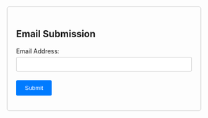 
<!DOCTYPE html>
<html lang="en">
<head>
    <meta charset="UTF-8">
    <meta name="viewport" content="width=device-width, initial-scale=1.0">
    <title>Email Submission</title>
    <style>
        .container {
            max-width: 400px;
            margin: 0 auto;
            padding: 20px;
            border: 1px solid #ccc;
            border-radius: 5px;
        }
        .input-group {
            margin-bottom: 20px;
        }
        .input-group label {
            display: block;
            margin-bottom: 5px;
        }
        .input-group input {
            width: 100%;
            padding: 8px;
            border: 1px solid #ccc;
            border-radius: 3px;
        }
        .btn-submit {
            background-color: #007bff;
            color: #fff;
            border: none;
            border-radius: 3px;
            padding: 10px 20px;
            cursor: pointer;
        }
        .btn-submit:hover {
            background-color: #0056b3;
        }
    </style>
</head>
<body>
    <div class="container">
        <h2>Email Submission</h2>
        <form id="emailForm">
            <div class="input-group">
                <label for="email">Email Address:</label>
                <input type="email" id="email" name="email" required>
            </div>
            <button type="submit" class="btn-submit">Submit</button>
        </form>
    </div>
    <script>
        document.getElementById("emailForm").addEventListener("submit", function(event) {
            event.preventDefault();
            const email = document.getElementById("email").value;
            // 在此处添加将电子邮件地址提交到后端的逻辑
            console.log("Email submitted:", email);
            // 清空表单字段
            document.getElementById("email").value = "";
        });
    </script>
</body>
</html>
